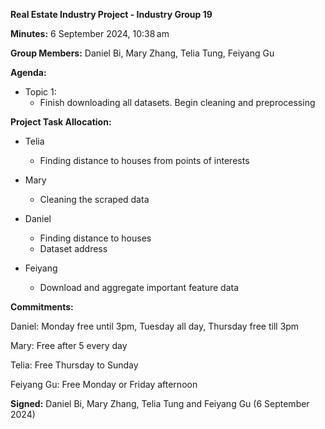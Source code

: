 **Real Estate Industry Project - Industry Group 19**

**Minutes:**  6 September 2024, 10:38 am

**Group Members:** Daniel Bi, Mary Zhang, Telia Tung, Feiyang Gu

**Agenda:**
-   Topic 1: 
    -    Finish downloading all datasets. Begin cleaning and preprocessing

**Project Task Allocation:**

-   Telia
    -  Finding distance to houses from points of interests

-   Mary
    - Cleaning the scraped data

-   Daniel
    -  Finding distance to houses
    - Dataset address 

-   Feiyang
    -  Download and aggregate important feature data


**Commitments:**

Daniel: Monday free until 3pm, Tuesday all day, Thursday free till 3pm

Mary: Free after 5 every day

Telia: Free Thursday to Sunday

Feiyang Gu: Free Monday or Friday afternoon

**Signed:** Daniel Bi, Mary Zhang, Telia Tung and Feiyang Gu (6 September 2024)